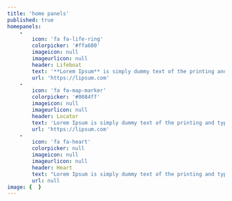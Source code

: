 ```yaml
---
title: 'home panels'
published: true
homepanels:
    -
        icon: 'fa fa-life-ring'
        colorpicker: '#ffa600'
        imageicon: null
        imageurlicon: null
        header: Lifeboat
        text: '**Lorem Ipsum** is simply dummy text of the printing and typesetting industry. Lorem Ipsum has been the industry''s standard dummy text ever since the 1500s, when an unknown printer took a galley of type and scrambled it to make a type specimen book. It has survived not only five centuries, but also the leap into electronic typesetting, remaining essentially unchanged. It was popularised in the 1960s with the release of Letraset sheets containing Lorem Ipsum passages, and more recently with desktop publishing software like Aldus PageMaker including versions of Lorem Ipsum.'
        url: 'https://lipsum.com'
    -
        icon: 'fa fa-map-marker'
        colorpicker: '#0084ff'
        imageicon: null
        imageurlicon: null
        header: Locator
        text: 'Lorem Ipsum is simply dummy text of the printing and typesetting industry. Lorem Ipsum has been the industry''s standard dummy text ever since the 1500s, when an unknown printer took a galley of type and scrambled it to make a type specimen book. It has survived not only five centuries, but also the leap into electronic typesetting, remaining essentially unchanged. It was popularised in the 1960s with the release of Letraset sheets containing Lorem Ipsum passages, and more recently with desktop publishing software like Aldus PageMaker including versions of Lorem Ipsum.'
        url: 'https://lipsum.com'
    -
        icon: 'fa fa-heart'
        colorpicker: null
        imageicon: null
        imageurlicon: null
        header: Heart
        text: "Lorem Ipsum is simply dummy text of the printing and typesetting industry. Lorem Ipsum has been the industry's standard dummy text ever since the 1500s, when an unknown printer took a galley of type and scrambled it to make a type specimen book. It has survived not only five centuries, but also the leap into electronic typesetting, remaining essentially unchanged. It was popularised in the 1960s with the release of Letraset sheets containing Lorem Ipsum passages, and more recently with desktop publishing software like Aldus PageMaker including versions of Lorem Ipsum.\nNotice that this does not have a link"
        url: null
image: {  }
---
```


